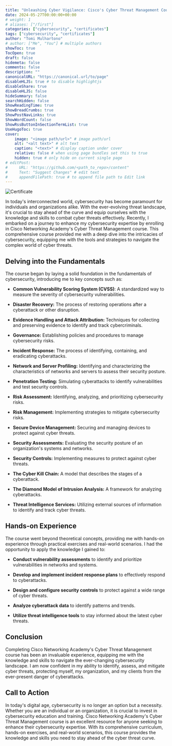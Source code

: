 ```yaml
---
title: "Unleashing Cyber Vigilance: Cisco's Cyber Threat Management Course Explored"
date: 2024-05-27T00:00:00+00:00
# weight: 1
# aliases: ["/first"]
categories: ["cybersecurity", "certificates"]
tags: ["cybersecurity", "certificates"]
author: "Tomi Mulhartono"
# author: ["Me", "You"] # multiple authors
showToc: true
TocOpen: true
draft: false
hidemeta: false
comments: false
description: ""
canonicalURL: "https://canonical.url/to/page"
disableHLJS: true # to disable highlightjs
disableShare: true
disableHLJS: false
hideSummary: false
searchHidden: false
ShowReadingTime: true
ShowBreadCrumbs: true
ShowPostNavLinks: true
ShowWordCount: false
ShowRssButtonInSectionTermList: true
UseHugoToc: true
cover:
    image: "<image path/url>" # image path/url
    alt: "<alt text>" # alt text
    caption: "<text>" # display caption under cover
    relative: false # when using page bundles set this to true
    hidden: true # only hide on current single page
# editPost:
#     URL: "https://github.com/<path_to_repo>/content"
#     Text: "Suggest Changes" # edit text
#     appendFilePath: true # to append file path to Edit link
---
```


![Certificate](/images/cyber-threat-management.jpg)

In today's interconnected world, cybersecurity has become paramount for individuals and organizations alike. With the ever-evolving threat landscape, it's crucial to stay ahead of the curve and equip ourselves with the knowledge and skills to combat cyber threats effectively. Recently, I embarked on a journey to enhance my cybersecurity expertise by enrolling in Cisco Networking Academy's Cyber Threat Management course. This comprehensive course provided me with a deep dive into the intricacies of cybersecurity, equipping me with the tools and strategies to navigate the complex world of cyber threats.

## Delving into the Fundamentals

The course began by laying a solid foundation in the fundamentals of cybersecurity, introducing me to key concepts such as:

- **Common Vulnerability Scoring System (CVSS)**: A standardized way to measure the severity of cybersecurity vulnerabilities.

- **Disaster Recovery:** The process of restoring operations after a cyberattack or other disruption.

- **Evidence Handling and Attack Attribution:** Techniques for collecting and preserving evidence to identify and track cybercriminals.

- **Governance:** Establishing policies and procedures to manage cybersecurity risks.

- **Incident Response:** The process of identifying, containing, and eradicating cyberattacks.

- **Network and Server Profiling:** Identifying and characterizing the characteristics of networks and servers to assess their security posture.

- **Penetration Testing:** Simulating cyberattacks to identify vulnerabilities and test security controls.

- **Risk Assessment:** Identifying, analyzing, and prioritizing cybersecurity risks.

- **Risk Management:** Implementing strategies to mitigate cybersecurity risks.

- **Secure Device Management:** Securing and managing devices to protect against cyber threats.

- **Security Assessments:** Evaluating the security posture of an organization's systems and networks.

- **Security Controls:** Implementing measures to protect against cyber threats.

- **The Cyber Kill Chain:** A model that describes the stages of a cyberattack.

- **The Diamond Model of Intrusion Analysis:** A framework for analyzing cyberattacks.

- **Threat Intelligence Services:** Utilizing external sources of information to identify and track cyber threats.

## Hands-on Experience

The course went beyond theoretical concepts, providing me with hands-on experience through practical exercises and real-world scenarios. I had the opportunity to apply the knowledge I gained to:

- **Conduct vulnerability assessments** to identify and prioritize vulnerabilities in networks and systems.

- **Develop and implement incident response plans** to effectively respond to cyberattacks.

- **Design and configure security controls** to protect against a wide range of cyber threats.

- **Analyze cyberattack data** to identify patterns and trends.

- **Utilize threat intelligence tools** to stay informed about the latest cyber threats.

## Conclusion

Completing Cisco Networking Academy's Cyber Threat Management course has been an invaluable experience, equipping me with the knowledge and skills to navigate the ever-changing cybersecurity landscape. I am now confident in my ability to identify, assess, and mitigate cyber threats, protecting myself, my organization, and my clients from the ever-present danger of cyberattacks.

## Call to Action

In today's digital age, cybersecurity is no longer an option but a necessity. Whether you are an individual or an organization, it is crucial to invest in cybersecurity education and training. Cisco Networking Academy's Cyber Threat Management course is an excellent resource for anyone seeking to enhance their cybersecurity expertise. With its comprehensive curriculum, hands-on exercises, and real-world scenarios, this course provides the knowledge and skills you need to stay ahead of the cyber threat curve.